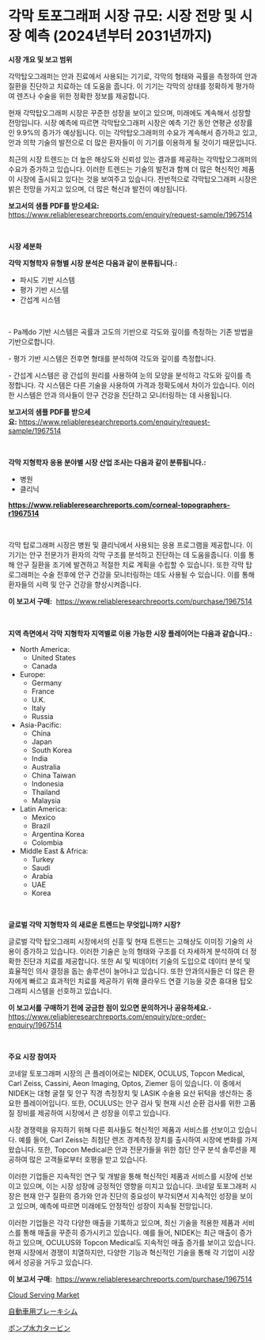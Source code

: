 <p><h1>각막 토포그래퍼 시장 규모: 시장 전망 및 시장 예측 (2024년부터 2031년까지)</h1></p><p><strong>시장 개요 및 보고 범위</strong></p>
<p><p>각막탑오그래퍼는 안과 진료에서 사용되는 기기로, 각막의 형태와 곡률을 측정하여 안과 질환을 진단하고 치료하는 데 도움을 줍니다. 이 기기는 각막의 상태를 정확하게 평가하여 렌즈나 수술을 위한 정확한 정보를 제공합니다.</p><p>현재 각막탑오그래퍼 시장은 꾸준한 성장을 보이고 있으며, 미래에도 계속해서 성장할 전망입니다. 시장 예측에 따르면 각막탑오그래퍼 시장은 예측 기간 동안 연평균 성장률인 9.9%의 증가가 예상됩니다. 이는 각막탑오그래퍼의 수요가 계속해서 증가하고 있고, 안과 의학 기술의 발전으로 더 많은 환자들이 이 기기를 이용하게 될 것이기 때문입니다.</p><p>최근의 시장 트렌드는 더 높은 해상도와 신뢰성 있는 결과를 제공하는 각막탑오그래퍼의 수요가 증가하고 있습니다. 이러한 트렌드는 기술의 발전과 함께 더 많은 혁신적인 제품이 시장에 출시되고 있다는 것을 보여주고 있습니다. 전반적으로 각막탑오그래퍼 시장은 밝은 전망을 가지고 있으며, 더 많은 혁신과 발전이 예상됩니다.</p></p>
<p><strong>보고서의 샘플 PDF를 받으세요:</strong> <a href="https://www.reliableresearchreports.com/enquiry/request-sample/1967514">https://www.reliableresearchreports.com/enquiry/request-sample/1967514</a></p>
<p>&nbsp;</p>
<p><strong>시장 세분화</strong></p>
<p><strong>각막 지형학자 유형별 시장 분석은 다음과 같이 분류됩니다.:</strong></p>
<p><ul><li>파시도 기반 시스템</li><li>평가 기반 시스템</li><li>간섭계 시스템</li></ul></p>
<p>&nbsp;</p>
<p><p>- Pa께do 기반 시스템은 곡률과 고도의 기반으로 각도와 깊이를 측정하는 기존 방법을 기반으로합니다.</p><p>- 평가 기반 시스템은 전후면 형태를 분석하여 각도와 깊이를 측정합니다.</p><p>- 간섭계 시스템은 광 간섭의 원리를 사용하여 눈의 모양을 분석하고 각도와 깊이를 측정합니다. 각 시스템은 다른 기술을 사용하여 가격과 정확도에서 차이가 있습니다. 이러한 시스템은 안과 의사들이 안구 건강을 진단하고 모니터링하는 데 사용됩니다.</p></p>
<p><strong>보고서의 샘플 PDF를 받으세요:</strong>&nbsp;<a href="https://www.reliableresearchreports.com/enquiry/request-sample/1967514">https://www.reliableresearchreports.com/enquiry/request-sample/1967514</a></p>
<p>&nbsp;</p>
<p><strong> 각막 지형학자 응용 분야별 시장 산업 조사는 다음과 같이 분류됩니다.:</strong></p>
<p><ul><li>병원</li><li>클리닉</li></ul></p>
<p><strong><a href="https://www.reliableresearchreports.com/corneal-topographers-r1967514">https://www.reliableresearchreports.com/corneal-topographers-r1967514</a></strong></p>
<p>&nbsp;</p>
<p><p>각막 탑로그래퍼 시장은 병원 및 클리닉에서 사용되는 응용 프로그램을 제공합니다. 이 기기는 안구 전문가가 환자의 각막 구조를 분석하고 진단하는 데 도움을줍니다. 이를 통해 안구 질환을 조기에 발견하고 적절한 치료 계획을 수립할 수 있습니다. 또한 각막 탑로그래퍼는 수술 전후에 안구 건강을 모니터링하는 데도 사용될 수 있습니다. 이를 통해 환자들의 시력 및 안구 건강을 향상시켜줍니다.</p></p>
<p><strong>이 보고서 구매:</strong>&nbsp; <a href="https://www.reliableresearchreports.com/purchase/1967514">https://www.reliableresearchreports.com/purchase/1967514</a></p>
<p>&nbsp;</p>
<p><strong>지역 측면에서 각막 지형학자 지역별로 이용 가능한 시장 플레이어는 다음과 같습니다.:</strong></p>
<p><ul>
    <li>
        North America:
        <ul>
            <li>United States</li>
            <li>Canada</li>
        </ul>
    </li>
    <li>
        Europe:
        <ul>
            <li>Germany</li>
            <li>France</li>
            <li>U.K.</li>
            <li>Italy</li>
            <li>Russia</li>
        </ul>
    </li>
    <li>
        Asia-Pacific:
        <ul>
            <li>China</li>
            <li>Japan</li>
            <li>South Korea</li>
            <li>India</li>
            <li>Australia</li>
            <li>China Taiwan</li>
            <li>Indonesia</li>
            <li>Thailand</li>
            <li>Malaysia</li>
        </ul>
    </li>
    <li>
        Latin America:
        <ul>
            <li>Mexico</li>
            <li>Brazil</li>
            <li>Argentina Korea</li>
            <li>Colombia</li>
        </ul>
    </li>
    <li>
        Middle East & Africa:
        <ul>
            <li>Turkey</li>
            <li>Saudi</li>
            <li>Arabia</li>
            <li>UAE</li>
            <li>Korea</li>
        </ul>
    </li>
    </ul></p>
<p>&nbsp;</p>
<p><strong>글로벌 각막 지형학자 의 새로운 트렌드는 무엇입니까? 시장?</strong></p>
<p><p>글로벌 각막 탑오그래피 시장에서의 신흥 및 현재 트렌드는 고해상도 이미징 기술의 사용이 증가하고 있습니다. 이러한 기술은 눈의 형태와 구조를 더 자세하게 분석하여 더 정확한 진단과 치료를 제공합니다. 또한 AI 및 빅데이터 기술의 도입으로 데이터 분석 및 효율적인 의사 결정을 돕는 솔루션이 늘어나고 있습니다. 또한 안과의사들은 더 많은 환자에게 빠르고 효과적인 치료를 제공하기 위해 클라우드 연결 기능을 갖춘 휴대용 탑오그래피 시스템을 선호하고 있습니다.</p></p>
<p><strong>이 보고서를 구매하기 전에 궁금한 점이 있으면 문의하거나 공유하세요.</strong>- <a href="https://www.reliableresearchreports.com/enquiry/pre-order-enquiry/1967514">https://www.reliableresearchreports.com/enquiry/pre-order-enquiry/1967514</a></p>
<p>&nbsp;</p>
<p><strong>주요 시장 참여자</strong></p>
<p><p>코네알 토포그래퍼 시장의 큰 플레이어로는 NIDEK, OCULUS, Topcon Medical, Carl Zeiss, Cassini, Aeon Imaging, Optos, Ziemer 등이 있습니다. 이 중에서 NIDEK는 대형 굴절 및 안구 직경 측정장치 및 LASIK 수술용 요산 뒤턱을 생산하는 중요한 플레이어입니다. 또한, OCULUS는 안구 검사 및 현재 시선 순환 검사를 위한 고품질 장비를 제공하여 시장에서 큰 성장을 이루고 있습니다.</p><p>시장 경쟁력을 유지하기 위해 다른 회사들도 혁신적인 제품과 서비스를 선보이고 있습니다. 예를 들어, Carl Zeiss는 최첨단 렌즈 경계측정 장치를 출시하여 시장에 변화를 가져왔습니다. 또한, Topcon Medical은 안과 전문가들을 위한 첨단 안구 분석 솔루션을 제공하여 많은 고객들로부터 호평을 받고 있습니다.</p><p>이러한 기업들은 지속적인 연구 및 개발을 통해 혁신적인 제품과 서비스를 시장에 선보이고 있으며, 이는 시장 성장에 긍정적인 영향을 미치고 있습니다. 코네알 토포그래퍼 시장은 현재 안구 질환의 증가와 안과 진단의 중요성이 부각되면서 지속적인 성장을 보이고 있으며, 예측에 따르면 미래에도 안정적인 성장이 지속될 전망입니다.</p><p>이러한 기업들은 각각 다양한 매출을 기록하고 있으며, 최신 기술을 적용한 제품과 서비스를 통해 매출을 꾸준히 증가시키고 있습니다. 예를 들어, NIDEK는 최근 매출이 증가하고 있으며, OCULUS와 Topcon Medical도 지속적인 매출 증가를 보이고 있습니다. 현재 시장에서 경쟁이 치열하지만, 다양한 기능과 혁신적인 기술을 통해 각 기업이 시장에서 성공을 거두고 있습니다.</p></p>
<p><strong>이 보고서 구매:</strong>&nbsp;&nbsp;<a href="https://www.reliableresearchreports.com/purchase/1967514">https://www.reliableresearchreports.com/purchase/1967514</a></p>
<p><p><a href="https://github.com/PeterParrish5/Market-Research-Report-List-4/blob/main/cloud-serving-market.md">Cloud Serving Market</a></p><p><a href="https://github.com/CloydAbbott2023/Market-Research-Report-List-1/blob/main/765453926104.md">自動車用ブレーキシム</a></p><p><a href="https://github.com/AaronVargas43/Market-Research-Report-List-1/blob/main/806810926103.md">ポンプ水力タービン</a></p></p>